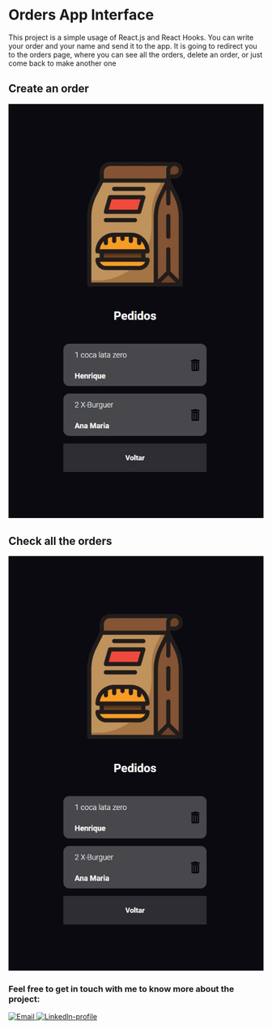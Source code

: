 # Orders App Interface

This project is a simple usage of React.js and React Hooks. You can write your order and your name and send it to the app. It is going to redirect you to the orders page, where you can see all the orders, delete an order, or just come back to make another one

## Create an order

<img src="./src/assets/orders-app-interface-2.jpg" alt="create-order-page-image" >

## Check all the orders

<img src="./src/assets/orders-app-interface-2.jpg" alt="create-order-page-image" >

<br />

<h3>Feel free to get in touch with me to know more about the project:</h3>

<div>
 <a href="mailto:henriquesouza432@outlook.com"> <img src="https://img.shields.io/badge/Microsoft_Outlook-0078D4?style=for-the-badge&logo=microsoft-outlook&logoColor=white" alt="Email"> </a> 
<a href='https://www.linkedin.com/in/henrique-souza-794500226/' target="_blank" /> <img src="https://img.shields.io/badge/LinkedIn-0077B5?style=for-the-badge&logo=linkedin&logoColor=white" alt="Linkedln-profile"> </a> 
</div>
